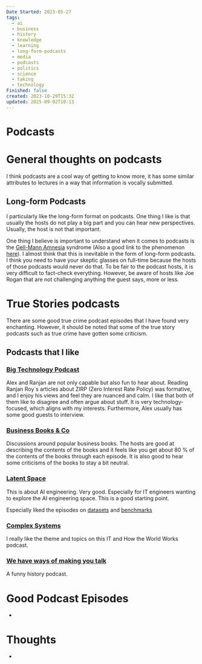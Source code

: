 ```yaml
---
Date Started: 2023-05-27
tags:
  - ai
  - business
  - history
  - knowledge
  - learning
  - long-form-podcasts
  - media
  - podcasts
  - politics
  - science
  - taking
  - technology
Finished: false
created: 2023-10-29T15:32
updated: 2025-09-02T10:13
---
```

# Podcasts




# General thoughts on podcasts

I think podcasts are a cool way of getting to know more, it has some similar attributes to lectures in a way that information is vocally submitted. 



## Long-form Podcasts

I particularly like the long-form format on podcasts. One thing I like is that usually the hosts do not play a big part and you can hear new perspectives. Usually, the host is not that important. 

One thing I believe is important to understand when it comes to podcasts is the [Gell-Mann Amnesia](https://www.epsilontheory.com/gell-mann-amnesia/) syndrome (Also a good link to the phenomenon [here](https://hypercritical.co/2023/08/18/the-plumber-problem)). I almost think that this is inevitable in the form of long-form podcasts. 
I think you need to have your skeptic glasses on full-time because the hosts of those podcasts would never do that. To be fair to the podcast hosts, it is very difficult to fact-check everything. However, be aware of hosts like Joe Rogan that are not challenging anything the guest says, more or less. 

# True Stories podcasts
There are some good true crime podcast episodes that I have found very enchanting. However, it should be noted that some of the true story podcasts such as true crime have gotten some criticism.


## Podcasts that I like

### [Big Technology Podcast](https://open.spotify.com/show/4ln6H9peIXhq19yv3CdOvE?si=592021bd4ede4b99)
Alex and Ranjan are not only capable but also fun to hear about. Reading Ranjan Roy´s articles about ZIRP (Zero Interest Rate Policy) was formative, and I enjoy his views and feel they are nuanced and calm. I like that both of them like to disagree and often argue about stuff. It is very technology-focused, which aligns with my interests. Furthermore, Alex usually has some good guests to interview. 

### [Business Books & Co](https://open.spotify.com/show/3AHsPplOB57xM25RtJwYQg?si=2b53b4fbb451425b)
Discussions around popular business books. The hosts are good at describing the contents of the books and it feels like you get about 80 % of the contents of the books through each episode. It is also good to hear some criticisms of the books to stay a bit neutral. 

### [Latent Space](https://open.spotify.com/show/2p7zZVwVF6Yk0Zsb4QmT7t?si=bda2e2b96be142a0)
This is about AI engineering. Very good. Especially for IT engineers wanting to explore the AI engineering space. This is a good starting point. 

Especially liked the episodes on [datasets](https://open.spotify.com/episode/23x4LKlYGaULX2bw5yVhrU?si=9724c8d7af58423f) and [benchmarks](https://open.spotify.com/episode/16vo3YLUTZI0nwAbrhjWYT?si=566051b5746b42b7)

### [Complex Systems](https://open.spotify.com/show/3Mos4VE3figVXleHDqfXOH?si=87845761654947e9) 
I really like the theme and topics on this IT and How the World Works podcast. 

### [We have ways of making you talk](https://open.spotify.com/show/34VlAepHmeloDD76RX4jtc?si=a4713a9fc9a74453)
A funny history podcast. 


# Good Podcast Episodes
- 

# Thoughts 
- 



